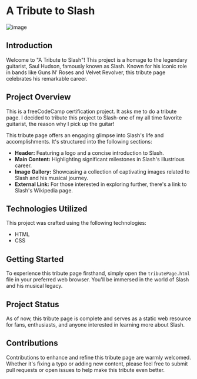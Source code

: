 # A Tribute to Slash

![image](https://github.com/KhangMBui/SlashTributePage/assets/114207962/db74e3f0-1ed3-4afa-aac7-b396eb5e29aa)

## Introduction

Welcome to "A Tribute to Slash"! This project is a homage to the legendary guitarist, Saul Hudson, famously known as Slash. Known for his iconic role in bands like Guns N' Roses and Velvet Revolver, this tribute page celebrates his remarkable career.

## Project Overview

This is a freeCodeCamp certification project. It asks me to do a tribute page. I decided to tribute this project to Slash-one of my all time favorite guitarist, the reason why I pick up the guitar!

This tribute page offers an engaging glimpse into Slash's life and accomplishments. It's structured into the following sections:

- **Header:** Featuring a logo and a concise introduction to Slash.
- **Main Content:** Highlighting significant milestones in Slash's illustrious career.
- **Image Gallery:** Showcasing a collection of captivating images related to Slash and his musical journey.
- **External Link:** For those interested in exploring further, there's a link to Slash's Wikipedia page.

## Technologies Utilized

This project was crafted using the following technologies:

- HTML
- CSS

## Getting Started

To experience this tribute page firsthand, simply open the `tributePage.html` file in your preferred web browser. You'll be immersed in the world of Slash and his musical legacy.

## Project Status

As of now, this tribute page is complete and serves as a static web resource for fans, enthusiasts, and anyone interested in learning more about Slash.

## Contributions

Contributions to enhance and refine this tribute page are warmly welcomed. Whether it's fixing a typo or adding new content, please feel free to submit pull requests or open issues to help make this tribute even better.

